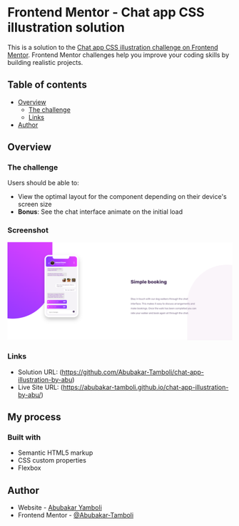 # Frontend Mentor - Chat app CSS illustration solution

This is a solution to the [Chat app CSS illustration challenge on Frontend Mentor](https://www.frontendmentor.io/challenges/chat-app-css-illustration-O5auMkFqY). Frontend Mentor challenges help you improve your coding skills by building realistic projects. 

## Table of contents

- [Overview](https://github.com/Abubakar-Tamboli/OrderSummaryComponent)
  - [The challenge](https://www.frontendmentor.io/challenges/chat-app-css-illustration-O5auMkFqY)
  - [Links](https://github.com/Abubakar-Tamboli/OrderSummaryComponent)
- [Author](https://github.com/Abubakar-Tamboli)

## Overview

### The challenge

Users should be able to:

- View the optimal layout for the component depending on their device's screen size
- **Bonus**: See the chat interface animate on the initial load

### Screenshot

![](./images/screenshot.png)

### Links

- Solution URL: (https://github.com/Abubakar-Tamboli/chat-app-illustration-by-abu)
- Live Site URL: (https://abubakar-tamboli.github.io/chat-app-illustration-by-abu/)

## My process

### Built with

- Semantic HTML5 markup
- CSS custom properties
- Flexbox

## Author

- Website - [Abubakar Yamboli](https://github.com/Abubakar-Tamboli)
- Frontend Mentor - [@Abubakar-Tamboli](https://www.frontendmentor.io/profile/Abubakar-Tamboli)

